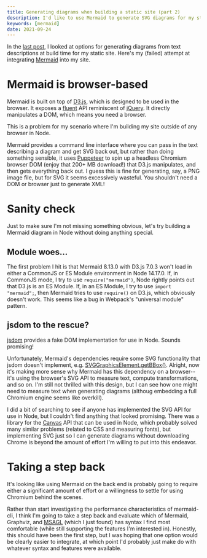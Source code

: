 ```yaml
---
title: Generating diagrams when building a static site (part 2)
description: I'd like to use Mermaid to generate SVG diagrams for my static site at build time. Here's my attempt at integrating Mermaid.
keywords: [mermaid]
date: 2021-09-24
---
```

In the [last post](diagrams.md), I looked at options for generating diagrams from text descriptions at build time for my static site. Here's my (failed) attempt at integrating [Mermaid](https://mermaid-js.github.io/mermaid/#/) into my site.

# Mermaid is browser-based
Mermaid is built on top of [D3.js](https://d3js.org/), which is designed to be used in the browser. It exposes a [fluent](https://en.wikipedia.org/wiki/Fluent_interface) API reminiscent of [jQuery](https://jquery.com/). It directly manipulates a DOM, which means you need a browser.

This is a problem for my scenario where I'm building my site outside of any browser in Node.

Mermaid provides a command line interface where you can pass in the text describing a diagram and get SVG back out, but rather than doing something sensible, it uses [Puppeteer](https://github.com/puppeteer/puppeteer) to spin up a headless Chromium browser DOM (enjoy that 200+ MB download!) that D3.js manipulates, and then gets everything back out. I guess this is fine for generating, say, a PNG image file, but for SVG it seems excessively wasteful. You shouldn't need a DOM or browser just to generate XML!

# Sanity check
Just to make sure I'm not missing something obvious, let's try building a Mermaid diagram in Node without doing anything special.

## Module woes...
The first problem I hit is that Mermaid 8.13.0 with D3.js 7.0.3 won't load in either a CommonJS or ES Module environment in Node 14.17.0. If, in CommonJS mode, I try to use `require("mermaid")`, Node rightly points out that D3.js is an ES Module. If, in an ES Module, I try to use `import "mermaid";`, then Mermaid tries to use `require()` on D3.js, which obviously doesn't work. This seems like a bug in Webpack's "universal module" pattern.

## jsdom to the rescue?
[jsdom](https://github.com/jsdom/jsdom) provides a fake DOM implementation for use in Node. Sounds promising!

Unfortunately, Mermaid's dependencies require some SVG functionality that jsdom doesn't implement, e.g. [SVGGraphicsElement.getBBox()](https://developer.mozilla.org/en-US/docs/Web/API/SVGGraphicsElement/getBBox). Alright, now it's making more sense why Mermaid has this dependency on a browser--it's using the browser's SVG API to measure text, compute transformations, and so on. I'm still not thrilled with this design, but I can see how one might need to measure text when generating diagrams (althoug embedding a full Chromium engine seems like overkill).

I did a bit of searching to see if anyone has implemented the SVG API for use in Node, but I couldn't find anything that looked promising. There was a library for the [Canvas](https://developer.mozilla.org/en-US/docs/Web/HTML/Element/canvas) API that can be used in Node, which probably solved many similar problems (related to CSS and measuring fonts), but implementing SVG just so I can generate diagrams without downloading Chrome is beyond the amount of effort I'm willing to put into this endeavor.

# Taking a step back
It's looking like using Mermaid on the back end is probably going to require either a significant amount of effort or a willingness to settle for using Chromium behind the scenes.

Rather than start investigating the performance characteristics of mermaid-cli, I think I'm going to take a step back and evaluate which of Mermaid, Graphviz, and [MSAGL](https://github.com/microsoft/automatic-graph-layout) (which I just found) has syntax I find most comfortable (while still supporting the features I'm interested in). Honestly, this should have been the first step, but I was hoping that one option would be clearly easier to integrate, at which point I'd probably just make do with whatever syntax and features were available.